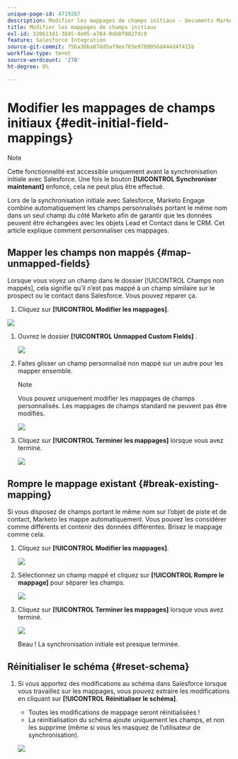 ```yaml
---
unique-page-id: 4719287
description: Modifier les mappages de champs initiaux - Documents Marketo - Documentation du produit
title: Modifier les mappages de champs initiaux
exl-id: 320613d1-3845-4e05-a704-0db0f8027dc8
feature: Salesforce Integration
source-git-commit: 756a38ba87dd5af9ee783e9709056d444d4f415b
workflow-type: tm+mt
source-wordcount: '278'
ht-degree: 0%

---
```


# Modifier les mappages de champs initiaux {#edit-initial-field-mappings}

>[!NOTE]
>
>Cette fonctionnalité est accessible uniquement avant la synchronisation initiale avec Salesforce. Une fois le bouton **[!UICONTROL Synchroniser maintenant]** enfoncé, cela ne peut plus être effectué.

Lors de la synchronisation initiale avec Salesforce, Marketo Engage combine automatiquement les champs personnalisés portant le même nom dans un seul champ du côté Marketo afin de garantir que les données peuvent être échangées avec les objets Lead et Contact dans le CRM. Cet article explique comment personnaliser ces mappages.

## Mapper les champs non mappés {#map-unmapped-fields}

Lorsque vous voyez un champ dans le dossier [!UICONTROL Champs non mappés], cela signifie qu’il n’est pas mappé à un champ similaire sur le prospect ou le contact dans Salesforce. Vous pouvez réparer ça.

1. Cliquez sur **[!UICONTROL Modifier les mappages]**.

![](assets/image2014-12-9-13-3a31-3a0.png)

1. Ouvrez le dossier **[!UICONTROL Unmapped Custom Fields]** .

   ![](assets/two.png)

1. Faites glisser un champ personnalisé non mappé sur un autre pour les mapper ensemble.

   >[!NOTE]
   >
   >Vous pouvez uniquement modifier les mappages de champs personnalisés. Les mappages de champs standard ne peuvent pas être modifiés.

   ![](assets/three.png)

1. Cliquez sur **[!UICONTROL Terminer les mappages]** lorsque vous avez terminé.

   ![](assets/four.png)

## Rompre le mappage existant {#break-existing-mapping}

Si vous disposez de champs portant le même nom sur l’objet de piste et de contact, Marketo les mappe automatiquement. Vous pouvez les considérer comme différents et contenir des données différentes. Brisez le mappage comme cela.

1. Cliquez sur **[!UICONTROL Modifier les mappages]**.

   ![](assets/image2014-12-9-13-3a31-3a37.png)

1. Sélectionnez un champ mappé et cliquez sur **[!UICONTROL Rompre le mappage]** pour séparer les champs.

   ![](assets/image2014-12-9-13-3a31-3a47.png)

1. Cliquez sur **[!UICONTROL Terminer les mappages]** lorsque vous avez terminé.

   ![](assets/image2014-12-9-13-3a31-3a58.png)

   Beau ! La synchronisation initiale est presque terminée.

## Réinitialiser le schéma {#reset-schema}

1. Si vous apportez des modifications au schéma dans Salesforce lorsque vous travaillez sur les mappages, vous pouvez extraire les modifications en cliquant sur **[!UICONTROL Réinitialiser le schéma]**.

   * Toutes les modifications de mappage seront réinitialisées !
   * La réinitialisation du schéma ajoute uniquement les champs, et non les supprime (même si vous les masquez de l’utilisateur de synchronisation).

   ![](assets/image2014-12-9-13-3a32-3a8.png)
